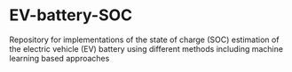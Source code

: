 # EV-battery-SOC
 Repository for implementations of the state of charge (SOC) estimation of the electric vehicle (EV) battery using different methods including machine learning based approaches
